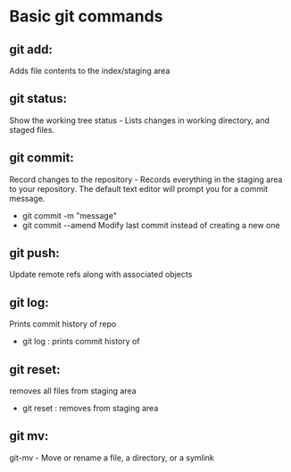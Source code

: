 # Basic git commands

## git add:
Adds file contents to the index/staging area

## git status:
Show the working tree status - Lists changes in working directory, and staged files.

## git commit:
Record changes to the repository - Records everything in the staging area to your repository. The default text editor will prompt you for a commit message.
- git commit -m "message"  
- git commit --amend Modify last commit instead of creating a new one

## git push:
Update remote refs along with associated objects

## git log:
Prints commit history of repo
- git log <filename>: prints commit history of <filename>

## git reset:
removes all files from staging area
- git reset <filename>: removes <filename> from staging area

## git mv:
git-mv - Move or rename a file, a directory, or a symlink
